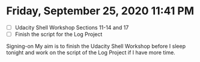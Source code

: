 # Friday, September 25, 2020 11:41 PM
- [ ] Udacity Shell Workshop Sections 11-14 and 17
- [ ] Finish the script for the Log Project

Signing-on My aim is to finish the Udacity Shell Workshop before I sleep tonight and work on the script of the Log Project if I have more time.